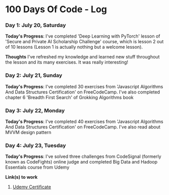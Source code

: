 # 100 Days Of Code - Log

### Day 1: July 20, Saturday

**Today's Progress**: I've completed 'Deep Learning with PyTorch' lesson of 'Secure and Private AI Scholarship Challenge' course, which is lesson 2 out of 10 lessons (Lesson 1 is actually nothing but a welcome lesson).

**Thoughts** I've refreshed my knowledge and learned new stuff throughout the lesson and its many exercises. It was really interesting!
<!--
**Link(s) to work**
1. [Find the Longest Word in a String](https://www.freecodecamp.com/challenges/find-the-longest-word-in-a-string)
2. [Title Case a Sentence](https://www.freecodecamp.com/challenges/title-case-a-sentence)
-->

### Day 2: July 21, Sunday

**Today's Progress**: I've completed 30 exercises from 'Javascript Algorithms And Data Structures Certification' on FreeCodeCamp. I've also completed chapter 6 'Breadth First Search' of Grokking Algorithms book

<!--**Thoughts** I've refreshed my knowledge and learned new stuff. It was really interesting!-->
<!--
**Link(s) to work**
1. [Find the Longest Word in a String](https://www.freecodecamp.com/challenges/find-the-longest-word-in-a-string)
2. [Title Case a Sentence](https://www.freecodecamp.com/challenges/title-case-a-sentence)
-->

### Day 3: July 22, Monday

**Today's Progress**: I've completed 40 exercises from 'Javascript Algorithms And Data Structures Certification' on FreeCodeCamp. I've also read about MVVM design pattern

### Day 4: July 23, Tuesday

**Today's Progress**: I've solved three challenges from CodeSignal (formerly known as CodeFights) online judge and completed Big Data and Hadoop Essentials course from Udemy

**Link(s) to work**
1. [Udemy Certificate](https://www.udemy.com/certificate/UC-F3I4G6S6/)
